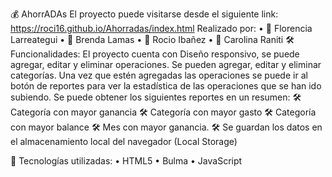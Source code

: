💰 AhorrADAs
El proyecto puede visitarse desde el siguiente link: https://roci16.github.io/Ahorradas/index.html
 Realizado por:
•	👧 Florencia Larreategui 
•	👧 Brenda Lamas 
•	👧 Rocio Ibañez
•	👧 Carolina Raniti
🛠 Funcionalidades:
El proyecto cuenta con Diseño responsivo, se puede agregar, editar y eliminar operaciones. Se pueden agregar, editar y eliminar categorías. Una vez que estén agregadas las operaciones se puede ir al botón de reportes para ver la estadística de las operaciones que se han ido subiendo.
Se puede obtener los siguientes reportes en un resumen: 
🛠 Categoría con mayor ganancia 
🛠 Categoría con mayor gasto 
🛠 Categoría con mayor balance 
🛠 Mes con mayor ganancia. 
🛠 Se guardan los datos en el almacenamiento local del navegador (Local Storage)


🚀 Tecnologías utilizadas:
•	HTML5
•	Bulma
•	JavaScript
 
